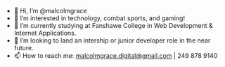 - 👋 Hi, I’m @malcolmgrace
- 👀 I’m interested in technology, combat sports, and gaming!
- 🌱 I’m currently studying at Fanshawe College in Web Development & Internet Applications.
- 💞️ I’m looking to land an intership or junior developer role in the near future.
- 📫 How to reach me: malcolmgrace.digital@gmail.com | 249 878 9140
<!---
malcolmgrace/malcolmgrace is a ✨ special ✨ repository because its `README.md` (this file) appears on your GitHub profile.
You can click the Preview link to take a look at your changes.
--->
